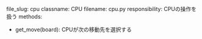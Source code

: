file_slug: cpu
classname: CPU
filename: cpu.py
responsibility: CPUの操作を扱う
methods:
  - get_move(board): CPUが次の移動先を選択する
